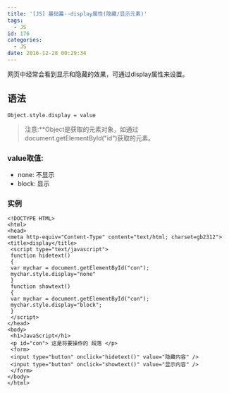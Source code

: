 ```yaml
---
title: '[JS] 基础篇--display属性(隐藏/显示元素)'
tags:
  - JS
id: 176
categories:
  - JS
date: 2016-12-28 00:29:34
---
```


网页中经常会看到显示和隐藏的效果，可通过display属性来设置。

## 语法

	Object.style.display = value

> 注意:**Object是获取的元素对象，如通过document.getElementById("id")获取的元素。

### value取值:
- none: 不显示
- block: 显示

### 实例
	
	<!DOCTYPE HTML>
	<html>
	<head>
	<meta http-equiv="Content-Type" content="text/html; charset=gb2312">
	<title>display</title>
	 <script type="text/javascript"> 
	 function hidetext() 
	 { 
	 var mychar = document.getElementById("con");
	 mychar.style.display="none"
	 } 
	 function showtext() 
	 { 
	 var mychar = document.getElementById("con");
	 mychar.style.display="block";
	 }
	 </script> 
	</head> 
	<body> 
	 <h1>JavaScript</h1> 
	 <p id="con"> 这是将要操作的 段落 </p> 
	 <form>
	 <input type="button" onclick="hidetext()" value="隐藏内容" /> 
	 <input type="button" onclick="showtext()" value="显示内容" /> 
	 </form>
	</body> 
	</html>